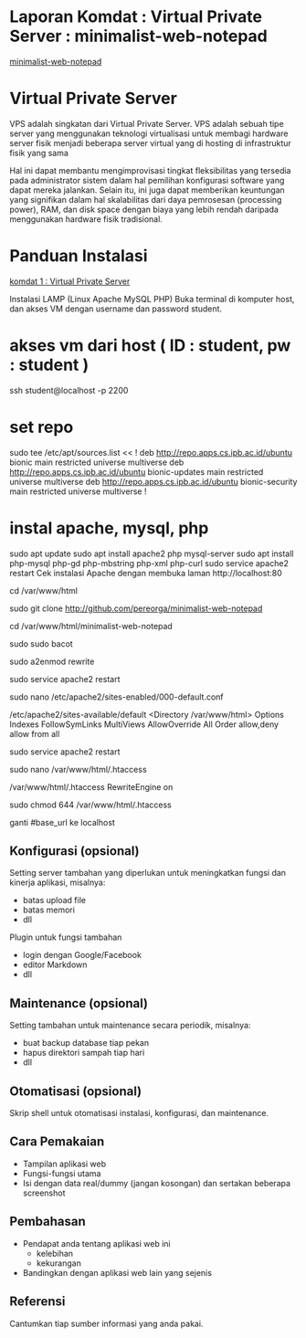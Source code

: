 # Laporan Komdat : Virtual Private Server : minimalist-web-notepad
[minimalist-web-notepad](https://github.com/pereorga/minimalist-web-notepad)

# Virtual Private Server
VPS adalah singkatan dari Virtual Private Server. VPS adalah sebuah tipe server yang menggunakan teknologi virtualisasi untuk membagi hardware server fisik menjadi beberapa server virtual yang di hosting di infrastruktur fisik yang sama

Hal ini dapat membantu mengimprovisasi tingkat fleksibilitas yang tersedia pada administrator sistem dalam hal pemilihan konfigurasi software yang dapat mereka jalankan. Selain itu, ini juga dapat memberikan keuntungan yang signifikan dalam hal skalabilitas dari daya pemrosesan (processing power), RAM, dan disk space dengan biaya yang lebih rendah daripada menggunakan hardware fisik tradisional.

# Panduan Instalasi
[komdat 1 : Virtual Private Server](https://github.com/pereorga/minimalist-web-notepad)

Instalasi LAMP (Linux Apache MySQL PHP)
Buka terminal di komputer host, dan akses VM dengan username dan password student.

# akses vm dari host ( ID : student, pw : student )
ssh student@localhost -p 2200

# set repo
sudo tee /etc/apt/sources.list << !
deb http://repo.apps.cs.ipb.ac.id/ubuntu bionic          main restricted universe multiverse
deb http://repo.apps.cs.ipb.ac.id/ubuntu bionic-updates  main restricted universe multiverse
deb http://repo.apps.cs.ipb.ac.id/ubuntu bionic-security main restricted universe multiverse
!

# instal apache, mysql, php
sudo apt update
sudo apt install apache2 php mysql-server
sudo apt install php-mysql php-gd php-mbstring php-xml php-curl
sudo service apache2 restart
Cek instalasi Apache dengan membuka laman http://localhost:80

cd /var/www/html

sudo git clone http://github.com/pereorga/minimalist-web-notepad

cd /var/www/html/minimalist-web-notepad

sudo sudo bacot

sudo a2enmod rewrite

sudo service apache2 restart


sudo nano /etc/apache2/sites-enabled/000-default.conf

/etc/apache2/sites-available/default
<Directory /var/www/html>
                Options Indexes FollowSymLinks MultiViews
                AllowOverride All
                Order allow,deny
                allow from all
</Directory>

sudo service apache2 restart

sudo nano /var/www/html/.htaccess

/var/www/html/.htaccess
RewriteEngine on

sudo chmod 644 /var/www/html/.htaccess


ganti #base_url ke localhost

## Konfigurasi (opsional)

Setting server tambahan yang diperlukan untuk meningkatkan fungsi dan kinerja aplikasi, misalnya:
- batas upload file
- batas memori
- dll

Plugin untuk fungsi tambahan
- login dengan Google/Facebook
- editor Markdown
- dll


##  Maintenance (opsional)

Setting tambahan untuk maintenance secara periodik, misalnya:
- buat backup database tiap pekan
- hapus direktori sampah tiap hari
- dll


## Otomatisasi (opsional)

Skrip shell untuk otomatisasi instalasi, konfigurasi, dan maintenance.


## Cara Pemakaian

- Tampilan aplikasi web
- Fungsi-fungsi utama
- Isi dengan data real/dummy (jangan kosongan) dan sertakan beberapa screenshot


## Pembahasan

- Pendapat anda tentang aplikasi web ini
    - kelebihan
    - kekurangan
- Bandingkan dengan aplikasi web lain yang sejenis


## Referensi

Cantumkan tiap sumber informasi yang anda pakai.
